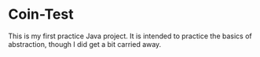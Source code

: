 # Coin-Test

This is my first practice Java project. It is intended to practice the basics of abstraction, though I did get a bit carried away.
